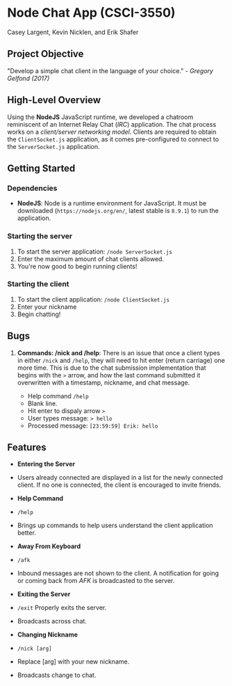 # __Node Chat App__ (CSCI-3550)

Casey Largent, Kevin Nicklen, and Erik Shafer

## __Project Objective__

"Develop a simple chat client in the language of your choice." - *Gregory Gelfond (2017)*

## __High-Level Overview__

Using the **NodeJS** JavaScript runtime, we developed a chatroom reminiscent of an Internet Relay Chat (*IRC*) application. The chat process works on a *client/server networking model*. Clients are required to obtain the `ClientSocket.js` application, as it comes pre-configured to connect to the `ServerSocket.js` application.

## __Getting Started__

### Dependencies

* **NodeJS**: Node is a runtime environment for JavaScript. It must be downloaded (`https://nodejs.org/en/`, latest stable is `8.9.1`) to run the application.

### Starting the server

1. To start the server application: `/node ServerSocket.js`
1. Enter the maximum amount of chat clients allowed.
1. You're now good to begin running clients!

### Starting the client

1. To start the client application: `/node ClientSocket.js`
1. Enter your nickname
1. Begin chatting!

## __Bugs__

1. **Commands: /nick and /help**: There is an issue that once a client types in either `/nick` and `/help`, they will need to hit enter (return carriage) one more time. This is due to the chat submission implementation that begins with the `>` arrow, and how the last command submitted it overwritten with a timestamp, nickname, and chat message.

    * Help command `/help`
    * Blank line.
    * Hit enter to dispaly arrow `>`
    * User types message: `> hello`
    * Processed message: `[23:59:59] Erik: hello`

## __Features__

* **Entering the Server**

* Users already connected are displayed in a list for the newly connected client. If no one is connected, the client is encouraged to invite friends.

* **Help Command**

* `/help`
* Brings up commands to help users understand the client application better.

* **Away From Keyboard**

* `/afk`
* Inbound messages are not shown to the client. A notification for going or coming back from *AFK* is broadcasted to the server.

* **Exiting the Server**

* `/exit` Properly exits the server.
* Broadcasts across chat.

* **Changing Nickname**

* `/nick [arg]`
* Replace [arg] with your new nickname.
* Broadcasts change to chat.